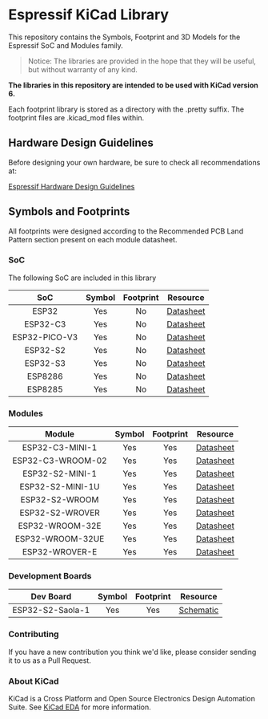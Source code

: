 # Espressif KiCad Library

This repository contains the Symbols, Footprint and 3D Models for the Espressif SoC and Modules family.

> Notice: The libraries are provided in the hope that they will be useful, but without warranty of any kind.

**The libraries in this repository are intended to be used with KiCad version 6.**

Each footprint library is stored as a directory with the .pretty suffix. The footprint files are .kicad_mod files within.

## Hardware Design Guidelines

Before designing your own hardware, be sure to check all recommendations at:

[Espressif Hardware Design Guidelines](https://www.espressif.com/sites/default/files/documentation/esp32_hardware_design_guidelines_en.pdf)

## Symbols and Footprints

All footprints were designed according to the Recommended PCB Land Pattern section present on each module datasheet.

### SoC

The following SoC are included in this library

| SoC          | Symbol | Footprint | Resource                                                                                               |
|:------------:|:------:|:---------:|:------------------------------------------------------------------------------------------------------:|
|ESP32         |Yes     |No         |[Datasheet](https://www.espressif.com/sites/default/files/documentation/esp32_datasheet_en.pdf)         |
|ESP32-C3      |Yes     |No         |[Datasheet](https://www.espressif.com/sites/default/files/documentation/esp32-c3_datasheet_en.pdf)      |
|ESP32-PICO-V3 |Yes     |No         |[Datasheet](https://www.espressif.com/sites/default/files/documentation/esp32-pico-v3_datasheet_en.pdf) |
|ESP32-S2      |Yes     |No         |[Datasheet](https://www.espressif.com/sites/default/files/documentation/esp32-s2_datasheet_en.pdf)      |
|ESP32-S3      |Yes     |No         |[Datasheet](https://www.espressif.com/sites/default/files/documentation/esp32-s3_datasheet_en.pdf)      |
|ESP8286       |Yes     |No         |[Datasheet](https://www.espressif.com/sites/default/files/documentation/0a-esp8266ex_datasheet_en.pdf)  |
|ESP8285       |Yes     |No         |[Datasheet](https://www.espressif.com/sites/default/files/documentation/0a-esp8285_datasheet_en.pdf)    |

### Modules

| Module           | Symbol | Footprint | Resource                                                                                                                    |
|:----------------:|:------:|:---------:|:---------------------------------------------------------------------------------------------------------------------------:|
|ESP32-C3-MINI-1   |Yes     |Yes        |[Datasheet](https://www.espressif.com/sites/default/files/documentation/esp32-c3-mini-1_datasheet_en.pdf)                    |
|ESP32-C3-WROOM-02 |Yes     |Yes        |[Datasheet](https://www.espressif.com/sites/default/files/documentation/esp32-c3-wroom-02_datasheet_en.pdf)                  |
|ESP32-S2-MINI-1   |Yes     |Yes        |[Datasheet](https://www.espressif.com/sites/default/files/documentation/esp32-s2-mini-1_esp32-s2-mini-1u_datasheet_en.pdf)   |
|ESP32-S2-MINI-1U  |Yes     |Yes        |[Datasheet](https://www.espressif.com/sites/default/files/documentation/esp32-s2-mini-1_esp32-s2-mini-1u_datasheet_en.pdf)   |
|ESP32-S2-WROOM    |Yes     |Yes        |[Datasheet](https://www.espressif.com/sites/default/files/documentation/esp32-s2-wroom_esp32-s2-wroom-i_datasheet_en.pdf)    |
|ESP32-S2-WROVER   |Yes     |Yes        |[Datasheet](https://www.espressif.com/sites/default/files/documentation/esp32-s2-wrover_esp32-s2-wrover-i_datasheet_en.pdf)  |
|ESP32-WROOM-32E   |Yes     |Yes        |[Datasheet](https://www.espressif.com/sites/default/files/documentation/esp32-wroom-32e_esp32-wroom-32ue_datasheet_en.pdf)   |
|ESP32-WROOM-32UE  |Yes     |Yes        |[Datasheet](https://www.espressif.com/sites/default/files/documentation/esp32-wroom-32e_esp32-wroom-32ue_datasheet_en.pdf)   |
|ESP32-WROVER-E    |Yes     |Yes        |[Datasheet](https://www.espressif.com/sites/default/files/documentation/esp32-wrover-e_esp32-wrover-ie_datasheet_en.pdf)     |

### Development Boards

| Dev Board       | Symbol | Footprint   | Resource                                                                                      |
|:---------------:|:------:|:-----------:|:---------------------------------------------------------------------------------------------:|
|ESP32-S2-Saola-1 |Yes     |Yes          |[Schematic](https://dl.espressif.com/dl/schematics/ESP32-S2-SAOLA-1_V1.1_schematics.pdf)       |

### Contributing

If you have a new contribution you think we'd like, please consider sending it to us as a Pull Request.

### About KiCad

KiCad is a Cross Platform and Open Source Electronics Design Automation Suite. See [KiCad EDA](https://kicad.org/) for more information.
